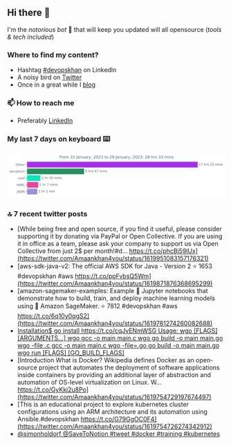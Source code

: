 <!--- [![Hits](https://hits.seeyoufarm.com/api/count/incr/badge.svg?url=https%3A%2F%2Fgithub.com%2Fakhan4u%2Fhit-counter&count_bg=%2379C83D&title_bg=%23555555&icon=&icon_color=%23E7E7E7&title=visits&edge_flat=false)](https://hits.seeyoufarm.com) --->

## Hi there 👋

I'm the _notorious bot_ 🤣 that will keep you updated will all opensource (_tools & tech included_) 

### Where to find my content?

* Hashtag [#devopskhan](https://www.linkedin.com/feed/hashtag/devopskhan) on LinkedIn
* A noisy bird on [Twitter](https://twitter.com/Amaankhan4you)
* Once in a great while I [blog](https://linuxparrot.netlify.app) 


### 📫 **How to reach me**

* Preferably [LinkedIn](https://www.linkedin.com/in/amaan-khan-linux-ninja)

### My last 7 days on keyboard ⌨️

<img src="https://github.com/akhan4u/akhan4u/blob/main/images/stat.svg" alt="Amaan's Wakatime Activity!"/>

### 🔝 7 recent twitter posts
<!-- DEVDOJO:START -->
- [While being free and open source, if you find it useful, please consider supporting it by donating via PayPal or Open Collective. If you are using it in office as a team, please ask your company to support us via Open Collective from just 2$ per month!#d… https://t.co/phcBj59lUx](https://twitter.com/Amaankhan4you/status/1619951083157176321)
- [aws-sdk-java-v2: The official AWS SDK for Java - Version 2
⭐️ 1653
#devopskhan #aws
https://t.co/ppFvbsQ5Wm](https://twitter.com/Amaankhan4you/status/1619871876368695299)
- [amazon-sagemaker-examples: Example 📓 Jupyter notebooks that demonstrate how to build, train, and deploy machine learning models using 🧠 Amazon SageMaker. 
⭐️ 7812
#devopskhan #aws
https://t.co/6q10y0qgS2](https://twitter.com/Amaankhan4you/status/1619781274260082688)
- [Installation$ go install https://t.co/cqJvENmWSG Usage: wgo [FLAGS]  [ARGUMENTS...] wgo gcc -o main main.c wgo go build -o main main.go wgo -file .c gcc -o main main.c wgo -file=.go go build -o main main.go wgo run [FLAGS] [GO_BUILD_FLAGS]](https://twitter.com/Amaankhan4you/status/1619770131902521344)
- [Introduction What is Docker? Wikipedia defines Docker as an open-source project that automates the deployment of software applications inside containers by providing an additional layer of abstraction and automation of OS-level virtualization on Linux. W… https://t.co/GyKki2u8Po](https://twitter.com/Amaankhan4you/status/1619754729197674497)
- [This is an educational project to explore kubernetes cluster configurations using an ARM architecture and its automation using Ansible.#devopskhan https://t.co/G79GgOC0F4](https://twitter.com/Amaankhan4you/status/1619754726274342912)
- [@simonholdorf @SaveToNotion #tweet #docker #training #kubernetes](https://twitter.com/Amaankhan4you/status/1619747609278832640)
<!-- DEVDOJO:END -->

<!-- ![Amaan's GitHub stats](https://github-readme-stats.vercel.app/api?username=akhan4u&count_private=true&show_icons=true&hide=contribs) -->
